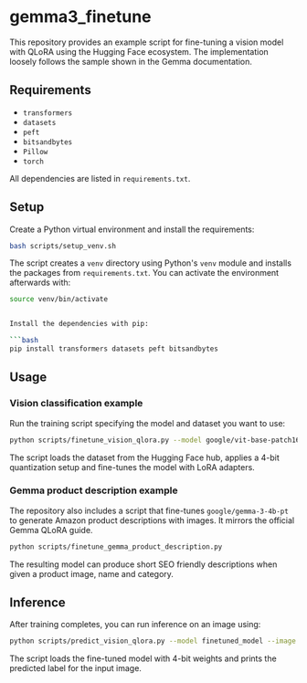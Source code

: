 # gemma3_finetune

This repository provides an example script for fine-tuning a vision model with QLoRA using the Hugging Face ecosystem. The implementation loosely follows the sample shown in the Gemma documentation.

## Requirements

- `transformers`
- `datasets`
- `peft`
- `bitsandbytes`
- `Pillow`
- `torch`

All dependencies are listed in `requirements.txt`.

## Setup

Create a Python virtual environment and install the requirements:

```bash
bash scripts/setup_venv.sh
```

The script creates a `venv` directory using Python's `venv` module and installs
the packages from `requirements.txt`. You can activate the environment
afterwards with:

```bash
source venv/bin/activate


Install the dependencies with pip:

```bash
pip install transformers datasets peft bitsandbytes

```

## Usage

### Vision classification example

Run the training script specifying the model and dataset you want to use:

```bash
python scripts/finetune_vision_qlora.py --model google/vit-base-patch16-224 --dataset beans --epochs 3 --batch 4 --output finetuned_model
```

The script loads the dataset from the Hugging Face hub, applies a 4-bit quantization setup and fine-tunes the model with LoRA adapters.

### Gemma product description example

The repository also includes a script that fine-tunes `google/gemma-3-4b-pt` to generate Amazon product descriptions with images. It mirrors the official Gemma QLoRA guide.

```bash
python scripts/finetune_gemma_product_description.py
```

The resulting model can produce short SEO friendly descriptions when given a product image, name and category.


## Inference

After training completes, you can run inference on an image using:

```bash
python scripts/predict_vision_qlora.py --model finetuned_model --image path/to/image.jpg
```

The script loads the fine-tuned model with 4-bit weights and prints the predicted label for the input image.
